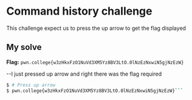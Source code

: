 # Command history challenge
This challenge expect us to press the up arrow to get the flag displayed

## My solve
**Flag:** `pwn.college{w3zHkxFzO1NuVd3XM5Yz8BV3LtO.0lNzEzNxwiN5gjNzEzW}`

--I just pressed up arrow and right there was the flag required

```bash
$ # Press up arrow
$ pwn.college{w3zHkxFzO1NuVd3XM5Yz8BV3LtO.0lNzEzNxwiN5gjNzEzW}```
